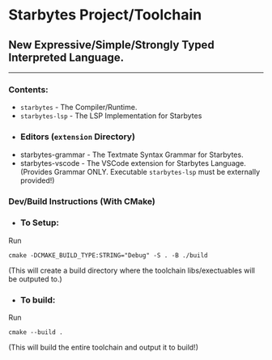 # Starbytes Project/Toolchain
## New Expressive/Simple/Strongly Typed Interpreted Language.
---

### Contents:
- `starbytes` - The Compiler/Runtime.
- `starbytes-lsp` - The LSP Implementation for Starbytes
- ### Editors (`extension` Directory)
- starbytes-grammar - The Textmate Syntax Grammar for Starbytes.
- starbytes-vscode - The VSCode extension for Starbytes Language. (Provides Grammar ONLY. Executable `starbytes-lsp` must be externally provided!)

### Dev/Build Instructions (With CMake)
- ### To Setup: 
Run 
```shell
cmake -DCMAKE_BUILD_TYPE:STRING="Debug" -S . -B ./build
``` 
(This will create a build directory where the toolchain libs/exectuables will be outputed to.)
- ### To build:
Run
```shell
cmake --build .
```
(This will build the entire toolchain and output it to build!)
